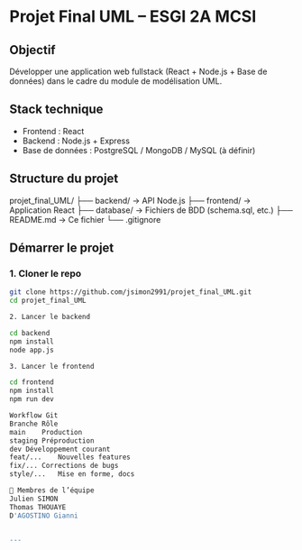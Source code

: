 # Projet Final UML – ESGI 2A MCSI

## Objectif
Développer une application web fullstack (React + Node.js + Base de données) dans le cadre du module de modélisation UML.

## Stack technique
- Frontend : React
- Backend : Node.js + Express
- Base de données : PostgreSQL / MongoDB / MySQL (à définir)

## Structure du projet

projet_final_UML/
├── backend/ → API Node.js
├── frontend/ → Application React
├── database/ → Fichiers de BDD (schema.sql, etc.)
├── README.md → Ce fichier
└── .gitignore


## Démarrer le projet

### 1. Cloner le repo

```bash
git clone https://github.com/jsimon2991/projet_final_UML.git
cd projet_final_UML

2. Lancer le backend

cd backend
npm install
node app.js

3. Lancer le frontend

cd frontend
npm install
npm run dev

Workflow Git
Branche	Rôle
main	Production
staging	Préproduction
dev	Développement courant
feat/...	Nouvelles features
fix/...	Corrections de bugs
style/...	Mise en forme, docs

👥 Membres de l’équipe
Julien SIMON
Thomas THOUAYE
D'AGOSTINO Gianni


---

